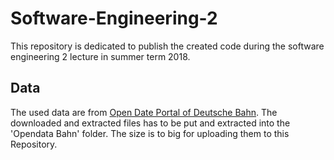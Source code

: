 # Software-Engineering-2

This repository is dedicated to publish the created code during the software engineering 2 lecture in summer term 2018.

## Data
The used data are from [Open Date Portal of Deutsche Bahn](http://data.deutschebahn.com/dataset/data-call-a-bike). The downloaded and extracted files has to be put and extracted into the 'Opendata Bahn' folder. The size is to big for uploading them to this Repository.

## 
